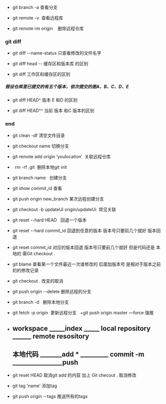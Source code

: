 + git branch -a 查看分支

+ git remote -v  查看远程库

+ git remote rm origin    删除远程仓库


### git  diff  
+ git diff  --name-status      只查看修改的文件名字

+  git  diff head --<filename>   缓存区和版本库 的区别 
 
+  git  diff  工作区和缓存区的区别

#####  假设仓库里已提交的有五个版本，依次提交的是A、B、C、D、E

+ git diff HEAD^  版本 E 和D 的区别 

+ git diff  HEAD^^   当前 版本 和C  版本的区别

### end 



+ git clean -df     清空文件目录

+ git  checkout name 切换分支

+  git remote add origin ‘youlocation’  关联远程仓库
+   rm -rf .git  删除本地git init 

+  git branch  name   创建分支
+  git show   commit_id   查看
+  git push origin new_branch  某次远程创建分支
+ git checkout -b updateUi origin/updateUi  常见关联
+ git  reset --hard HEAD   回退一个版本 
+ git  reset --hard commit_id  回退到任意的版本  版本号只要前几个就好 版本回退 
+ git  reset  commit_id   对应的版本回退  版本号只要前几个就好  但是代码还是 本地的 需Git checkout .
+ git   blame   查看某一个文件最近一次谁修改的    后面加版本号  是相对于版本之前的的修改记录
+ git  checkout .   改变的取消
+ git push origin --delete <BranchName> 删除远程的分支
+ git branch -d <BranchName>   删除本地分支
+ git fetch -p origin  更新远程分支  
 +git push origin master —force   强推   
 
 
+ ## workspace  _____index  _____  local repository  ______ remote resository  
  ## 本地代码  _______add  * _________ commit -m ________________push    
  
+  git  reset HEAD   取消git  add  的内容  加上 Git checout  . 取消修改

+  git tag 'name'  添加tag   

+  git push origin  --tags    推送所有的tags  



 
 
 
 

